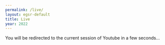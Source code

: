 ```yaml
---
permalink: /live/
layout: egsr-default
title: Live
year: 2022
---
```

You will be redirected to the current session of Youtube in a few seconds...

<script type='text/javascript'>
function redirect(){
	var currentTime = new Date();

	{% assign sessions = site.session | sort: 'start' %}
	{% for mySession in sessions %}
		var sessionStart = new Date("{{mySession.start}}");

		sessionStart.setMinutes(sessionStart.getMinutes() - 5);
		var sessionEnd = new Date("{{mySession.end}}");

		if (currentTime >= sessionStart && currentTime < sessionEnd)
		{
			window.location.replace("{{mySession.youtube_url}}");
			return;
		}
	{% endfor %}
		window.location.replace("https://www.youtube.com/channel/UCinRAYhpuuQ1K3UVlSToOMA");
}
redirect();
</script>
